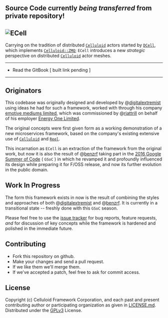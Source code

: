 ## Source Code currently *being transferred* from private repository!

![ECell](https://github.com/energyone/ecell/raw/master/logo-ETh2-1024w.png)
---

Carrying on the tradition of distributed [`Celluloid`](https://github.com/celluloid/celluloid) actors started by [`DCell`](https://github.com/celluloid/dcell), which implements [`Celluloid::ZMQ`](https://github.com/celluloid/celluloid-zmq); `ECell` introduces a new *strategic* perspective on distributed [`Celluloid`](https://github.com/celluloid/celluloid) actor meshes.

---

* Read the GitBook [ built link pending ]

---

## Originators

This codebase was originally designed and developed by @[digitalextremist](https://github.com/digitalextremist) using ideas he had for such a framework, worked with through his company [emotive mediums limited](https://github.com/emotivemediums), which was commissioned by @[rjattrill](https://github.com/rjattrill) on behalf of his employer [Energy One Limited](https://github.com/energyone).

The original concepts were first given form as a working demonstration of a new microservices framework, based on the company's existing extensive use of [`Celluloid`](https://github.com/celluloid/celluloid) and [`Reel`](https://github.com/celluloid/reel).

This incarnation as `ECell` is an extraction of the framework from the original work, but now it is also the result of @[benzrf](https://github.com/benzrf) taking part in the [2016 Google Summer of Code](https://summerofcode.withgoogle.com/organizations/6688531397214208/) ( `GSoC` ) in which he revamped it and profoundly influenced its design while preparing it for F/OSS release, and now its further evolution in the public domain.


## Work In Progress

The form this framework exists in now is the result of combining the styles and approaches of both @[digitalextremist](https://github.com/digitalextremist) and @[benzrf](https://github.com/benzrf). It is currently in a transitional state -- freshly done with this `GSoC` season.

Please feel free to use the [issue tracker](https://github.com/celluloid/ecell/issues) for bug reports, feature requests, *and* for discussion of key concepts while the framework is hardened and polished in the immediate future.

## Contributing

* Fork this repository on github.
* Make your changes and send a pull request.
* If we like them we'll merge them.
* If we've accepted a patch, feel free to ask for commit access.

## License

Copyright (c) Celluloid Framework Corporation, and each past and present contributing author or participating organization as given in [LICENSE.md](https://github.com/celluloid/ecell/blob/master/LICENSE.md). Distributed under the [GPLv3](https://www.gnu.org/licenses/gpl.html) License.
